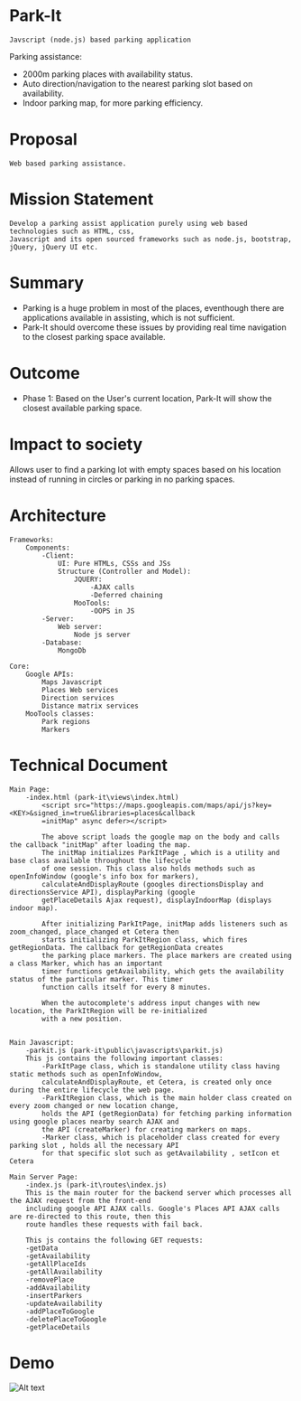 # Park-It
    Javscript (node.js) based parking application
Parking assistance:
* 2000m parking places with availability status.
* Auto direction/navigation to the nearest parking slot based on availability.
* Indoor parking map, for more parking efficiency.

# Proposal
    Web based parking assistance.

# Mission Statement
    Develop a parking assist application purely using web based technologies such as HTML, css, 
    Javascript and its open sourced frameworks such as node.js, bootstrap, jQuery, jQuery UI etc.
    
# Summary
  * Parking is a huge problem in most of the places, eventhough there are applications available in assisting, which is not sufficient. 
  * Park-It should overcome these issues by providing real time navigation to the closest parking space available.

# Outcome
  * Phase 1: Based on the User's current location, Park-It will show the closest available parking space.

# Impact to society
  Allows user to find a parking lot with empty spaces based on his location instead of running in circles or
  parking in no parking spaces.

# Architecture
	Frameworks:
		Components:
			-Client:
				UI: Pure HTMLs, CSSs and JSs
				Structure (Controller and Model): 
					JQUERY:
						-AJAX calls
						-Deferred chaining
					MooTools:
						-OOPS in JS
			-Server:
				Web server:
					Node js server
			-Database:
				MongoDb

	Core:
		Google APIs:
			Maps Javascript
			Places Web services
			Direction services
			Distance matrix services
		MooTools classes:
			Park regions
			Markers
			
# Technical Document
	Main Page:
		-index.html (park-it\views\index.html)
			<script src="https://maps.googleapis.com/maps/api/js?key=<KEY>&signed_in=true&libraries=places&callback
			=initMap" async defer></script>

			The above script loads the google map on the body and calls the callback "initMap" after loading the map.
			The initMap initializes ParkItPage , which is a utility and base class available throughout the lifecycle
			of one session. This class also holds methods such as openInfoWindow (google's info box for markers), 
			calculateAndDisplayRoute (googles directionsDisplay and directionsService API), displayParking (google 
			getPlaceDetails Ajax request), displayIndoorMap (displays indoor map).

			After initializing ParkItPage, initMap adds listeners such as zoom_changed, place_changed et Cetera then
			starts initializing ParkItRegion class, which fires getRegionData. The callback for getRegionData creates 
			the parking place markers. The place markers are created using a class Marker, which has an important 
			timer functions getAvailability, which gets the availability status of the particular marker. This timer
			function calls itself for every 8 minutes.

			When the autocomplete's address input changes with new location, the ParkItRegion will be re-initialized
			with a new position.

		
	Main Javascript:
		-parkit.js (park-it\public\javascripts\parkit.js)
		This js contains the following important classes:
			-ParkItPage class, which is standalone utility class having static methods such as openInfoWindow,
			calculateAndDisplayRoute, et Cetera, is created only once during the entire lifecycle the web page.
			-ParkItRegion class, which is the main holder class created on every zoom changed or new location change,
			holds the API (getRegionData) for fetching parking information using google places nearby search AJAX and
			the API (createMarker) for creating markers on maps.
			-Marker class, which is placeholder class created for every parking slot , holds all the necessary API
			for that specific slot such as getAvailability , setIcon et Cetera

	Main Server Page:
		-index.js (park-it\routes\index.js)
		This is the main router for the backend server which processes all the AJAX request from the front-end 
		including google API AJAX calls. Google's Places API AJAX calls are re-directed to this route, then this
		route handles these requests with fail back.

		This js contains the following GET requests:
		-getData
		-getAvailability
		-getAllPlaceIds
		-getAllAvailability
		-removePlace
		-addAvailability
		-insertParkers
		-updateAvailability
		-addPlaceToGoogle
		-deletePlaceToGoogle
		-getPlaceDetails
# Demo
![Alt text](/artifacts/images/ParkItGIF.gif)
